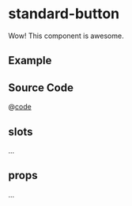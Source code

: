# standard-button

Wow! This component is awesome.

## Example

<Demo componentName="example-standard-button" />

## Source Code

<SourceCode>

@[code](../../src/components/standard-button/standard-button.vue)

</SourceCode>

## slots

...

## props

...
